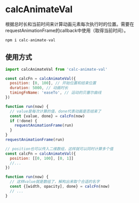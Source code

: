 # calcAnimateVal
根据总时长和当前时间来计算动画元素每次执行时的位置。需要在requestAnimationFrame的callback中使用（取得当前时间）。
```js
npm i calc-animate-val
```
## 使用方式
```js
import calcAnimateVal from 'calc-animate-val'

const calcFn = calcAnimateVal({
  position: [0, 100], // 开始位置和结束位置
  duration: 5000, // 动画时长
  timingFnName: 'easeTo', // 运动的贝塞尔曲线
})

function run(now) {
  // value是每次计算的值，done代表动画是否结束了
  const {value, done} = calcFn(now)
  if (!done) {
    requestAnimationFrame(run)
  }
}
requestAnimationFrame(run)

// position也可以传入二维数组，这样就可以同时计算多个值
const calcFn = calcAnimateVal({
  position: [[0, 100], [0, 1]]
  //...
})

function run(now) {
  // 这样value就是数组了，解构出来取个合适的名字
  const {[width, opacity], done} = calcFn(now)
  // ...
}
```